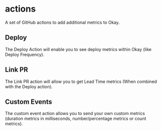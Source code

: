 # actions
A set of GitHub actions to add additional metrics to Okay.  

## Deploy
The Deploy Action will enable you to see deploy metrics within Okay (like Deploy Frequency).  

## Link PR
The Link PR action will allow you to get Lead Time metrics (When combined with the Deploy action).

## Custom Events
The custom event action allows you to send your own custom metrics (duration metrics in milliseconds, number/percentage metrics or count metrics).